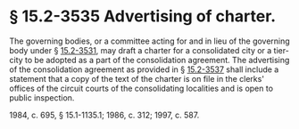 # § 15.2-3535 Advertising of charter.

<p>The governing bodies, or a committee acting for and in lieu of the governing body under § <a href='http://law.lis.virginia.gov/vacode/15.2-3531/'>15.2-3531</a>, may draft a charter for a consolidated city or a tier-city to be adopted as a part of the consolidation agreement. The advertising of the consolidation agreement as provided in § <a href='http://law.lis.virginia.gov/vacode/15.2-3537/'>15.2-3537</a> shall include a statement that a copy of the text of the charter is on file in the clerks' offices of the circuit courts of the consolidating localities and is open to public inspection.</p><p>1984, c. 695, § 15.1-1135.1; 1986, c. 312; 1997, c. 587.</p>